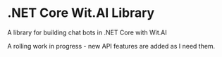 # .NET Core Wit.AI Library
A library for building chat bots in .NET Core with Wit.AI

A rolling work in progress - new API features are added as I need them.
